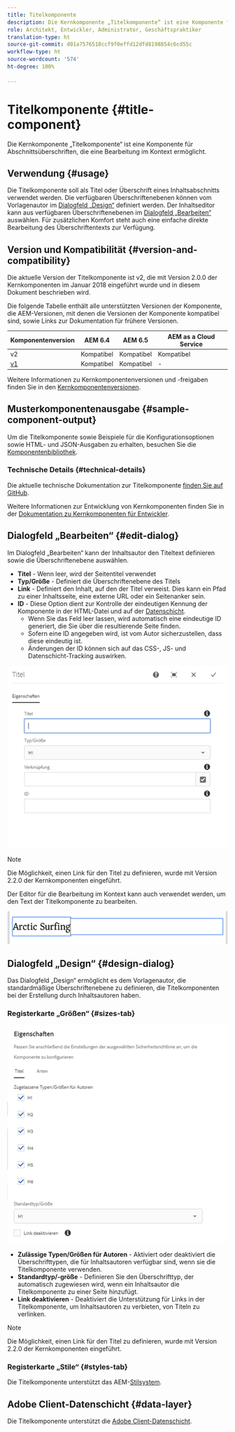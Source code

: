 ```yaml
---
title: Titelkomponente
description: Die Kernkomponente „Titelkomponente“ ist eine Komponente für Abschnittsüberschriften, die eine Bearbeitung im Kontext ermöglicht.
role: Architekt, Entwickler, Administrator, Geschäftspraktiker
translation-type: ht
source-git-commit: d01a7576518ccf9f0effd12dfd8198854c6cd55c
workflow-type: ht
source-wordcount: '574'
ht-degree: 100%

---
```



# Titelkomponente {#title-component}

Die Kernkomponente „Titelkomponente“ ist eine Komponente für Abschnittsüberschriften, die eine Bearbeitung im Kontext ermöglicht.

## Verwendung {#usage}

Die Titelkomponente soll als Titel oder Überschrift eines Inhaltsabschnitts verwendet werden. Die verfügbaren Überschriftenebenen können vom Vorlagenautor im [Dialogfeld „Design“](#design-dialog) definiert werden. Der Inhaltseditor kann aus verfügbaren Überschriftenebenen im [Dialogfeld „Bearbeiten“](#edit-dialog) auswählen. Für zusätzlichen Komfort steht auch eine einfache direkte Bearbeitung des Überschriftentexts zur Verfügung.

## Version und Kompatibilität {#version-and-compatibility}

Die aktuelle Version der Titelkomponente ist v2, die mit Version 2.0.0 der Kernkomponenten im Januar 2018 eingeführt wurde und in diesem Dokument beschrieben wird.

Die folgende Tabelle enthält alle unterstützten Versionen der Komponente, die AEM-Versionen, mit denen die Versionen der Komponente kompatibel sind, sowie Links zur Dokumentation für frühere Versionen.

| Komponentenversion | AEM 6.4 | AEM 6.5 | AEM as a Cloud Service |
|---|---|---|---|
| v2 | Kompatibel | Kompatibel | Kompatibel |
| [v1](v1/title-v1.md) | Kompatibel | Kompatibel | - |

Weitere Informationen zu Kernkomponentenversionen und -freigaben finden Sie in den [Kernkomponentenversionen](/help/versions.md).

## Musterkomponentenausgabe {#sample-component-output}

Um die Titelkomponente sowie Beispiele für die Konfigurationsoptionen sowie HTML- und JSON-Ausgaben zu erhalten, besuchen Sie die [Komponentenbibliothek](https://adobe.com/go/aem_cmp_library_title_de).

### Technische Details {#technical-details}

Die aktuelle technische Dokumentation zur Titelkomponente [finden Sie auf GitHub](https://adobe.com/go/aem_cmp_tech_title_v2_de).

Weitere Informationen zur Entwicklung von Kernkomponenten finden Sie in der [Dokumentation zu Kernkomponenten für Entwickler](/help/developing/overview.md).

## Dialogfeld „Bearbeiten“ {#edit-dialog}

Im Dialogfeld „Bearbeiten“ kann der Inhaltsautor den Titeltext definieren sowie die Überschriftenebene auswählen.

* **Titel** - Wenn leer, wird der Seitentitel verwendet
* **Typ/Größe** - Definiert die Überschriftenebene des Titels
* **Link** - Definiert den Inhalt, auf den der Titel verweist. Dies kann ein Pfad zu einer Inhaltsseite, eine externe URL oder ein Seitenanker sein.
* **ID** - Diese Option dient zur Kontrolle der eindeutigen Kennung der Komponente in der HTML-Datei und auf der [Datenschicht](/help/developing/data-layer/overview.md).
   * Wenn Sie das Feld leer lassen, wird automatisch eine eindeutige ID generiert, die Sie über die resultierende Seite finden.
   * Sofern eine ID angegeben wird, ist vom Autor sicherzustellen, dass diese eindeutig ist.
   * Änderungen der ID können sich auf das CSS-, JS- und Datenschicht-Tracking auswirken.

![Dialogfeld „Bearbeiten“ der Titelkomponente](/help/assets/title-edit.png)

>[!NOTE]
>
>Die Möglichkeit, einen Link für den Titel zu definieren, wurde mit Version 2.2.0 der Kernkomponenten eingeführt.

Der Editor für die Bearbeitung im Kontext kann auch verwendet werden, um den Text der Titelkomponente zu bearbeiten.

![In-Kontext-Bearbeitung der Titelkomponente](/help/assets/title-edit-inline.png)

## Dialogfeld „Design“ {#design-dialog}

Das Dialogfeld „Design“ ermöglicht es dem Vorlagenautor, die standardmäßige Überschriftenebene zu definieren, die Titelkomponenten bei der Erstellung durch Inhaltsautoren haben.

### Registerkarte „Größen“ {#sizes-tab}

![Dialogfeld „Design“ der Titelkomponente](/help/assets/title-design.png)

* **Zulässige Typen/Größen für Autoren** - Aktiviert oder deaktiviert die Überschrifttypen, die für Inhaltsautoren verfügbar sind, wenn sie die Titelkomponente verwenden.
* **Standardtyp/-größe** - Definieren Sie den Überschrifttyp, der automatisch zugewiesen wird, wenn ein Inhaltsautor die Titelkomponente zu einer Seite hinzufügt.
* **Link deaktivieren** - Deaktiviert die Unterstützung für Links in der Titelkomponente, um Inhaltsautoren zu verbieten, von Titeln zu verlinken.

>[!NOTE]
>
>Die Möglichkeit, einen Link für den Titel zu definieren, wurde mit Version 2.2.0 der Kernkomponenten eingeführt.

### Registerkarte „Stile“ {#styles-tab}

Die Titelkomponente unterstützt das AEM-[Stilsystem](/help/get-started/authoring.md#component-styling).

## Adobe Client-Datenschicht {#data-layer}

Die Titelkomponente unterstützt die [Adobe Client-Datenschicht](/help/developing/data-layer/overview.md).
